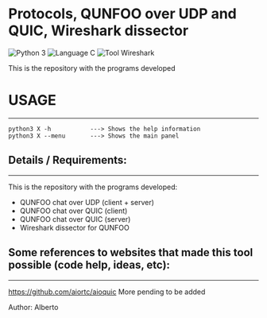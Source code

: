 # Protocols, QUNFOO over UDP and QUIC, Wireshark dissector
![Python 3](https://img.shields.io/badge/Language-Python%203-red) ![Language C](https://img.shields.io/badge/Language-C-yellow) ![Tool Wireshark](https://img.shields.io/badge/Tool-Wireshark-blue)

This is the repository with the programs developed

# USAGE
-------

```
python3 X -h           ---> Shows the help information  
python3 X --menu       ---> Shows the main panel  
```


## Details / Requirements:
-----------------------
This is the repository with the programs developed:
* QUNFOO chat over UDP (client + server)
* QUNFOO chat over QUIC (client)
* QUNFOO chat over QUIC (server)
* Wireshark dissector for QUNFOO


## Some references to websites that made this tool possible (code help, ideas, etc):
-------------------------------------------------------------------------------
https://github.com/aiortc/aioquic
More pending to be added


Author: Alberto
